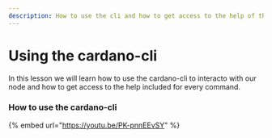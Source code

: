 ```yaml
---
description: How to use the cli and how to get access to the help of the commands.
---
```


# Using the cardano-cli

In this lesson we will learn how to use the cardano-cli to interacto with our node and how to get access to the help included for every command. 

### How to use the cardano-cli

{% embed url="https://youtu.be/PK-pnnEEvSY" %}



